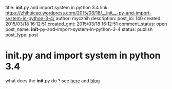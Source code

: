 title: __init__.py and import system in python 3.4
link: https://zhihuicao.wordpress.com/2015/03/18/__init__-py-and-import-system-in-python-3-4/
author: myczhih
description: 
post_id: 140
created: 2015/03/18 16:12:51
created_gmt: 2015/03/18 16:12:51
comment_status: open
post_name: __init__-py-and-import-system-in-python-3-4
status: publish
post_type: post

# __init__.py and import system in python 3.4

what does the __init__.py do ? see [here](http://stackoverflow.com/questions/4142151/python-how-to-import-the-class-within-the-same-directory-or-sub-directory) and [blog](http://mikegrouchy.com/blog/2012/05/be-pythonic-__init__py.html)